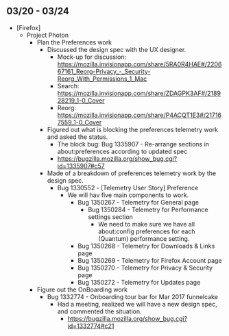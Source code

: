 ## 03/20 - 03/24 ##

* [Firefox]
  - Project Photon
    - Plan the Preferences work
      - Discussed the design spec with the UX designer.
        - Mock-up for discussion: https://mozilla.invisionapp.com/share/5RA0R4HAE#/220667161_Reorg-Privacy_-_Security-Reorg_With_Permissions_1_Mac
        - Search: https://mozilla.invisionapp.com/share/ZDAGPK3AF#/218928219_1-0_Cover
        - Reorg: https://mozilla.invisionapp.com/share/P4ACQT1E3#/217167559_1-0_Cover
      - Figured out what is blocking the preferences telemetry work and asked the status.
        - The block bug: Bug 1335907 - Re-arrange sections in about:preferences according to updated spec
        - https://bugzilla.mozilla.org/show_bug.cgi?id=1335907#c57
      - Made of a breakdown of preferences telemetry work by the design spec.
        - Bug 1330552 - [Telemetry User Story] Preference
          - We will hav five main components to work.
            - Bug 1350267 - Telemetry for General page
              - Bug 1350284 - Telemetry for Performance settings section
                - We need to make sure we have all about:config preferences for each (Quantum) performance setting. 
            - Bug 1350268 - Telemetry for Downloads & Links page
            - Bug 1350269 - Telemetry for Firefox Account page
            - Bug 1350270 - Telemetry for Privacy & Security page
            - Bug 1350272 - Telemetry for Updates page
    - Figure out the OnBoarding work
      - Bug 1332774 - Onboarding tour bar for Mar 2017 funnelcake
        - Had a meeting, realized we will have a new design spec, and commented the situation.
          - https://bugzilla.mozilla.org/show_bug.cgi?id=1332774#c21
